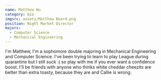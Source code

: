 ```yaml
---
name: Matthew Wu
category: bio
imgsrc: assets/Matthew Board.png
position: Night Market Director
majors:
  - Computer Science
  - Mechanical Engineering
---
```

I'm Matthew, I'm a sophomore double majoring in Mechanical Engineering and Computer Science. I've been trying to learn to play League during quarantine but I still suck :( so play with me if you ever want a confidence boost. I'll be friends with anyone who thinks white cheddar cheezits are better than extra toasty, because they are and Callie is wrong.
